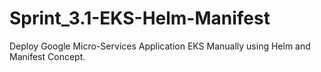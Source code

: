 # Sprint_3.1-EKS-Helm-Manifest
Deploy Google Micro-Services Application EKS Manually using Helm and Manifest Concept.
